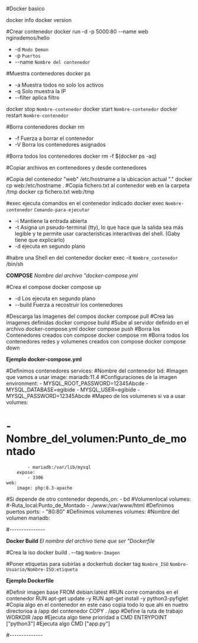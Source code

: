 #Docker basico

docker info
docker version

#Crear contenedor
docker run -d -p 5000:80 --name web nginxdemos/hello
- -d `Modo Demon`
- -p `Puertos`
- --name `Nombre del contenedor`

#Muestra contenedores
docker ps
- -a Muestra todos no solo los activos
- -q Solo muestra la IP
- --filter aplica filtro

docker stop `Nombre-contenedor`
docker start `Nombre-contenedor`
docker restart `Nombre-contenedor`

#Borra contenedores
docker rm
- -f Fuerza a borrar el contenedor
- -V Borra los contenedores asignados

#Borra todos los contenedores
docker rm -f $(docker ps -aq)

#Copiar archivos en contenedores y desde contenedores

#Copia del contenedor "web" /etc/hostname a la ubicacion actual "."
docker cp web:/etc/hostname .
#Copia fichero.txt al contenedor web en la carpeta /tmp
docker cp fichero.txt web:/tmp

#exec ejecuta comandos en el contenedor indicado
docker exec `Nombre-contenedor` `Comando-para-ejecutar`
- -i Mantiene la entrada abierta
- -t Asigna un pseudo-terminal (tty), lo que hace que la salida sea más legible y te permite usar características interactivas del shell. (Gaby tiene que explicarlo)
- -d ejecuta en segundo plano

#habre una Shell en del contenedor
docker exec -it `Nombre_contenedor` /bin/sh

**COMPOSE**
*Nombre del archivo "docker-compose.yml*

#Crea el compose
docker compose up
- -d Los ejecuta en segundo plano
- --build Fuerza a recostruir los contenedores

#Descarga las imagenes del compos
docker compose pull
#Crea las imagenes definidas
docker compose build
#Sube al servidor definido en el archivo docker-compose.yml
docker compose push
#Borra los Contenedores creados con compose
docker compose rm
#Borra todos los contenedores redes y volumenes creados con compose
docker compose down

**Ejemplo docker-compose.yml**

#Definimos contenedores
services:
#Nombre del contenedor
	bd:
#Imagen que vamos a usar
		image: mariadb:11.4
#Configuraciones de la imagen
		environment:
			- MYSQL_ROOT_PASSWORD=12345Abcde
			- MYSQL_DATABASE=egibide
			- MYSQL_USER=egibide
			- MYSQL_PASSWORD=12345Abcde
#Mapeo de los volumenes si va a usar
		volumes:
# -Nombre_del_volumen:Punto_de_montado
			- mariadb:/var/lib/mysql
		expose:
			- 3306
	web:
		image: php:8.3-apache
#Si depende de otro contenedor
		depends_on:
			- bd
#Volumenlocal
		volumes:
#-Ruta_local:Punto_de_Montado
			- ./www:/var/www/html
#Definimos puertos
		ports:
			- "80:80"
#Definimos volumenes
volumes:
	#Nombre del volumen
	mariadb:

#---------------

**Docker Build**
*El nombre del archivo tiene que ser "Dockerfile*

#Crea la iso
docker build . --tag `Nombre-Imagen`

#Poner etiquetas para subirlas a dockerhub
docker tag `Nombre_ISO` `Nombre-Usuario/Nombre-ISO:etiqueta`

**Ejemplo Dockerfile**

#Definir imagen base
FROM debian:latest 
#RUN corre comandos en el contenedor
RUN apt-get update -y
RUN apt-get install -y python3-pyfiglet
#Copia algo en el contenedor en este caso copia todo lo que ahi en nuetro directorioa a /app del contenedor
COPY . /app
#Define la ruta de trabajo
WORKDIR /app
#Ejecuta algo tiene prioridad a CMD
ENTRYPOINT ["python3"]
#Ejecuta algo 
CMD ["app.py"]

#--------------
